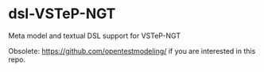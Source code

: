 # dsl-VSTeP-NGT
Meta model and textual DSL support for VSTeP-NGT

Obsolete: https://github.com/opentestmodeling/ if you are interested in this repo.
